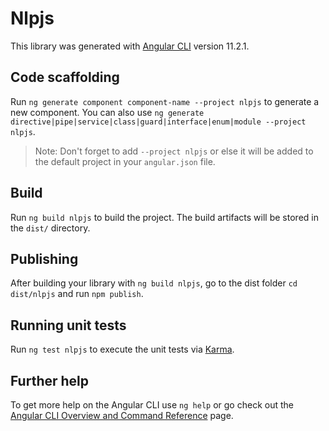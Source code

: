 # Nlpjs

This library was generated with [Angular CLI](https://github.com/angular/angular-cli) version 11.2.1.

## Code scaffolding

Run `ng generate component component-name --project nlpjs` to generate a new component. You can also use `ng generate directive|pipe|service|class|guard|interface|enum|module --project nlpjs`.
> Note: Don't forget to add `--project nlpjs` or else it will be added to the default project in your `angular.json` file. 

## Build

Run `ng build nlpjs` to build the project. The build artifacts will be stored in the `dist/` directory.

## Publishing

After building your library with `ng build nlpjs`, go to the dist folder `cd dist/nlpjs` and run `npm publish`.

## Running unit tests

Run `ng test nlpjs` to execute the unit tests via [Karma](https://karma-runner.github.io).

## Further help

To get more help on the Angular CLI use `ng help` or go check out the [Angular CLI Overview and Command Reference](https://angular.io/cli) page.
